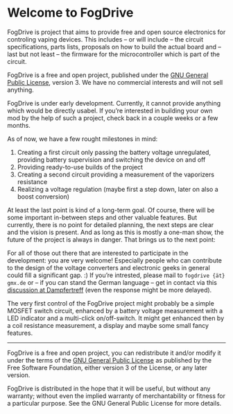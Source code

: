 Welcome to FogDrive
===================

FogDrive is project that aims to provide free and open source electronics for controling vaping devices.
This includes – or will include – the circuit specifications, parts lists, proposals on how to build the actual board
and – last but not least – the firmware for the microcontroller which is part of the circuit.

FogDrive is a free and open project, published under the [GNU General Public License](http://www.gnu.org/licenses/), version 3. We have no commercial interests and will not sell anything.

FogDrive is under early development. Currently, it cannot provide anything which would be directly usabel. If you’re interested in building your own mod by the help of such a project, check back in a couple weeks or a few months.

As of now, we have a few rought milestones in mind:

1. Creating a first circuit only passing the battery voltage unregulated, providing battery supervision and switching the device on and off
2. Providing ready-to-use builds of the project
3. Creating a second circuit providing a measurement of the vaporizers resistance
4. Realizing a voltage regulation (maybe first a step down, later on also a boost conversion)

At least the last point is kind of a long-term goal.
Of course, there will be some important in-between steps and other valuable features. But currently, there is no point for detailed planning, the next steps are clear and the vision is present. And as long as this is mostly a one-man show, the future of the project is always in danger. That brings us to the next point:

For all of those out there that are interested to participate in the development: you are very welcome! Especially people who can contribute to the design of the voltage converters and electronic geeks in general could fill a significant gap. :) If you’re intrested, please mail to `fogdrive {ät} gmx.de` or – if you can stand the German language – get in contact via this [discussion at Dampfertreff](http://www.dampfertreff.de/t151555f130-freie-und-quelloffene-Regelelektronik-Unterstuetzung-gesucht.html) (even the response might be more delayed).

The very first control of the FogDrive project might probably be a simple MOSFET switch circuit, enhanced by a battery voltage measurement with a LED indicator and a multi-click on/off-switch. It might get enhanced then by a coil resistance measurement, a display and maybe some small fancy features.

* * *

FogDrive is a free and open project, you can redistribute it and/or modify
it under the terms of the [GNU General Public License](http://www.gnu.org/licenses/) as published by
the Free Software Foundation, either version 3 of the License, or any later version.

FogDrive is distributed in the hope that it will be useful,
but without any warranty; without even the implied warranty of
merchantability or fitness for a particular purpose.  See the
GNU General Public License for more details.
